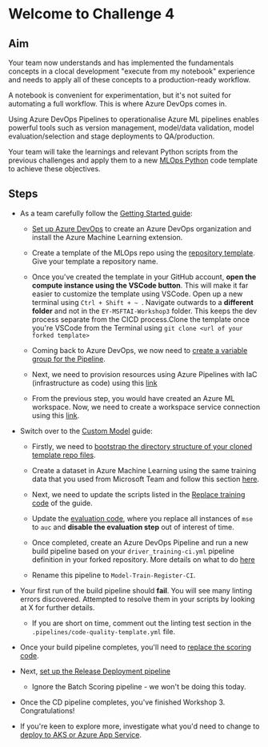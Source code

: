 # Welcome to Challenge 4


## Aim

Your team now understands and has implemented the fundamentals concepts in a clocal development "execute from my notebook" experience and needs to apply all of these concepts to a production-ready workflow. 

A notebook is convenient for experimentation, but it's not suited for automating a full workflow. This is where Azure DevOps comes in. 

Using Azure DevOps Pipelines to operationalise Azure ML pipelines enables powerful tools such as version management, model/data validation, model evaluation/selection and stage deployments to QA/production. 

Your team will take the learnings and relevant Python scripts from the previous challenges and apply them to a new [MLOps Python](https://github.com/microsoft/MLOpsPython) code template to achieve these objectives. 

## Steps

- As a team carefully follow the [Getting Started guide](https://github.com/microsoft/MLOpsPython/blob/master/docs/getting_started.md):

    - [Set up Azure DevOps](https://github.com/microsoft/MLOpsPython/blob/master/docs/getting_started.md#setting-up-azure-devops) to create an Azure DevOps organization and install the Azure Machine Learning extension. 

    - Create a template of the MLOps repo using the [repository template](https://github.com/microsoft/MLOpsPython/blob/master/docs/getting_started.md#get-the-code). Give your template a repository name.
    
    - Once you've created the template in your GitHub account, **open the compute instance using the VSCode button**. This will make it far easier to customize the template using VSCode. Open up a new terminal using `Ctrl + Shift + ~ `. Navigate outwards to a **different folder** and not in the `EY-MSFTAI-Workshop3` folder. This keeps the dev process separate from the CICD process.Clone the template once you're VSCode from the Terminal using `git clone <url of your forked template>`

    - Coming back to Azure DevOps, we now need to [create a variable group for the Pipeline](https://github.com/microsoft/MLOpsPython/blob/master/docs/getting_started.md#create-a-variable-group-for-your-pipeline). 

    - Next, we need to provision resources using Azure Pipelines with IaC (infrastructure as code) using this [link](https://github.com/microsoft/MLOpsPython/blob/master/docs/getting_started.md#provisioning-resources-using-azure-pipelines)

    - From the previous step, you would have created an Azure ML workspace. Now, we need to create a workspace service connection using this [link](https://github.com/microsoft/MLOpsPython/blob/master/docs/getting_started.md#create-an-azure-devops-service-connection-for-the-azure-ml-workspace).

- Switch over to the [Custom Model](https://github.com/microsoft/MLOpsPython/blob/master/docs/custom_model.md) guide:

    - Firstly, we need to [bootstrap the directory structure of your cloned template repo files](https://github.com/microsoft/MLOpsPython/blob/master/docs/custom_model.md#bootstrap-the-project).

    - Create a dataset in Azure Machine Learning using the same training data that you used from Microsoft Team and follow this section [here](https://github.com/microsoft/MLOpsPython/blob/master/docs/custom_model.md#configure-training-data).

    - Next, we need to update the scripts listed in the [Replace training code](https://github.com/microsoft/MLOpsPython/blob/master/docs/custom_model.md#replace-training-code) of the guide.

    - Update the [evaluation code](https://github.com/microsoft/MLOpsPython/blob/master/docs/custom_model.md#update-evaluation-code), where you replace all instances of `mse` to `auc` and **disable the evaluation step** out of interest of time.

    - Once completed, create an Azure DevOps Pipeline and run a new build pipeline based on your `driver_training-ci.yml` pipeline definition in your forked repository. More details on what to do [here](https://github.com/microsoft/MLOpsPython/blob/master/docs/getting_started.md#set-up-the-model-ci-training-evaluation-and-registration-pipeline)

    - Rename this pipeline to `Model-Train-Register-CI`.

- Your first run of the build pipeline should **fail**. You will see many linting errors discovered. Attempted to resolve them in your scripts by looking at X for further details.

    - If you are short on time, comment out the linting test section in the `.pipelines/code-quality-template.yml` file.

- Once your build pipeline completes, you'll need to [replace the scoring code](https://github.com/microsoft/MLOpsPython/blob/master/docs/custom_model.md#replace-score-code). 

- Next, [set up the Release Deployment pipeline](https://github.com/microsoft/MLOpsPython/blob/master/docs/getting_started.md#set-up-the-release-deployment-pipeline)

    - Ignore the Batch Scoring pipeline - we won't be doing this today.

- Once the CD pipeline completes, you've finished Workshop 3. Congratulations!

- If you're keen to explore more, investigate what you'd need to change to [deploy to AKS or Azure App Service](https://github.com/microsoft/MLOpsPython/blob/master/docs/getting_started.md#further-exploration).